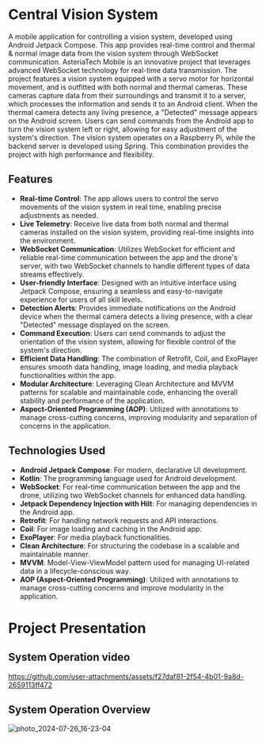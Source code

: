 # Central Vision System

A mobile application for controlling a vision system, developed using Android Jetpack Compose. This app provides real-time control and thermal & normal image data from the vision system through WebSocket communication.
AsteriaTech Mobile is an innovative project that leverages advanced WebSocket technology for real-time data transmission. The project features a vision system equipped with a servo motor for horizontal movement, and is outfitted with both normal and thermal cameras. These cameras capture data from their surroundings and transmit it to a server, which processes the information and sends it to an Android client.
When the thermal camera detects any living presence, a "Detected" message appears on the Android screen. Users can send commands from the Android app to turn the vision system left or right, allowing for easy adjustment of the system's direction.
The vision system operates on a Raspberry Pi, while the backend server is developed using Spring. This combination provides the project with high performance and flexibility.


## Features
- **Real-time Control**: The app allows users to control the servo movements of the vision system in real time, enabling precise adjustments as needed.
- **Live Telemetry**: Receive live data from both normal and thermal cameras installed on the vision system, providing real-time insights into the environment.
- **WebSocket Communication**: Utilizes WebSocket for efficient and reliable real-time communication between the app and the drone's server, with two WebSocket channels to handle different types of data streams effectively.
- **User-friendly Interface**: Designed with an intuitive interface using Jetpack Compose, ensuring a seamless and easy-to-navigate experience for users of all skill levels.
- **Detection Alerts**: Provides immediate notifications on the Android device when the thermal camera detects a living presence, with a clear "Detected" message displayed on the screen.
- **Command Execution**: Users can send commands to adjust the orientation of the vision system, allowing for flexible control of the system's direction.
- **Efficient Data Handling**: The combination of Retrofit, Coil, and ExoPlayer ensures smooth data handling, image loading, and media playback functionalities within the app.
- **Modular Architecture**: Leveraging Clean Architecture and MVVM patterns for scalable and maintainable code, enhancing the overall stability and performance of the application.
- **Aspect-Oriented Programming (AOP)**: Utilized with annotations to manage cross-cutting concerns, improving modularity and separation of concerns in the application.



## Technologies Used
- **Android Jetpack Compose**: For modern, declarative UI development.
- **Kotlin**: The programming language used for Android development.
- **WebSocket**: For real-time communication between the app and the drone, utilizing two WebSocket channels for enhanced data handling.
- **Jetpack Dependency Injection with Hilt**: For managing dependencies in the Android app.
- **Retrofit**: For handling network requests and API interactions.
- **Coil**: For image loading and caching in the Android app.
- **ExoPlayer**: For media playback functionalities.
- **Clean Architecture**: For structuring the codebase in a scalable and maintainable manner.
- **MVVM**: Model-View-ViewModel pattern used for managing UI-related data in a lifecycle-conscious way.
- **AOP (Aspect-Oriented Programming)**: Utilized with annotations to manage cross-cutting concerns and improve modularity in the application.

# Project Presentation

## System Operation video

https://github.com/user-attachments/assets/f27daf81-2f54-4b01-9a8d-2659113ff472

## System Operation Overview

![photo_2024-07-26_16-23-04](https://github.com/user-attachments/assets/a291569e-dd2d-4490-a906-365101d949e1)






